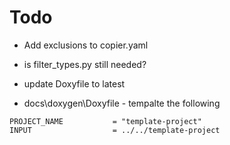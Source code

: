 # Todo

  * Add exclusions to copier.yaml
  * is filter_types.py still needed?
  * update Doxyfile to latest

  * docs\doxygen\Doxyfile - tempalte the following

```
PROJECT_NAME           = "template-project"
INPUT                  = ../../template-project
```



